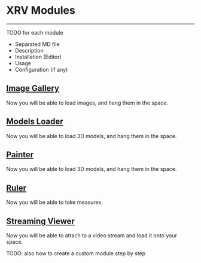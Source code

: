 # XRV Modules

---

TODO for each module

- Separated MD file
- Description
- Installation (Editor)
- Usage
- Configuration (if any)

## [Image Gallery](imageGallery.md)

Now you will be able to load images, and hang them in the space.

## [Models Loader](modelsLoader.md)

Now you will be able to load 3D models, and hang them in the space.

## [Painter](painter.md)

Now you will be able to load 3D models, and hang them in the space.

## [Ruler](ruler.md)

Now you will be able to take measures.

## [Streaming Viewer](streamingviewer.md)

Now you will be able to attach to a video stream and load it onto your space.

TODO: also how to create a custom module step by step
